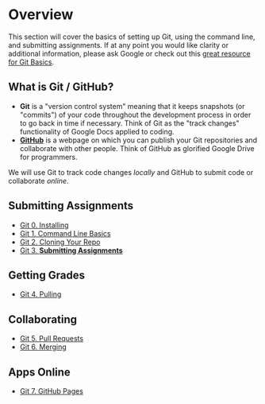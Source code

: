 # Overview

This section will cover the basics of setting up Git, using the command line, and submitting assignments. If at any point you would like clarity or additional information, please ask Google or check out this [great resource for Git Basics](https://git-scm.com/book/en/v2).

## What is Git / GitHub?
* **Git** is a "version control system" meaning that it keeps snapshots (or "commits") of your code throughout the development process in order to go back in time if necessary. Think of Git as the "track changes" functionality of Google Docs applied to coding.
* [**GitHub**](https://github.com) is a webpage on which you can publish your Git repositories and collaborate with other people. Think of GitHub as glorified Google Drive for programmers.

We will use Git to track code changes *locally* and GitHub to submit code or collaborate *online*.

## Submitting Assignments
* [Git 0. Installing](0_installing.md)
* [Git 1. Command Line Basics](1_commandLine.md)
* [Git 2. Cloning Your Repo](2_cloning.md)
* [Git 3. **Submitting Assignments**](3_submitting.md)

## Getting Grades
* [Git 4. Pulling](4_pulling.md)

## Collaborating
* [Git 5. Pull Requests](5_pullRequests.md)
* [Git 6. Merging](6_merging.md)

## Apps Online
* [Git 7. GitHub Pages](7_GitHubPages.md)
